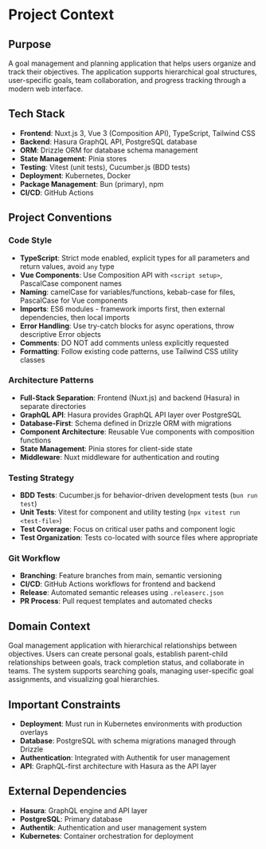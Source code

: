# Project Context

## Purpose
A goal management and planning application that helps users organize and track their objectives. The application supports hierarchical goal structures, user-specific goals, team collaboration, and progress tracking through a modern web interface.

## Tech Stack
- **Frontend**: Nuxt.js 3, Vue 3 (Composition API), TypeScript, Tailwind CSS
- **Backend**: Hasura GraphQL API, PostgreSQL database
- **ORM**: Drizzle ORM for database schema management
- **State Management**: Pinia stores
- **Testing**: Vitest (unit tests), Cucumber.js (BDD tests)
- **Deployment**: Kubernetes, Docker
- **Package Management**: Bun (primary), npm
- **CI/CD**: GitHub Actions

## Project Conventions

### Code Style
- **TypeScript**: Strict mode enabled, explicit types for all parameters and return values, avoid `any` type
- **Vue Components**: Use Composition API with `<script setup>`, PascalCase component names
- **Naming**: camelCase for variables/functions, kebab-case for files, PascalCase for Vue components
- **Imports**: ES6 modules - framework imports first, then external dependencies, then local imports
- **Error Handling**: Use try-catch blocks for async operations, throw descriptive Error objects
- **Comments**: DO NOT add comments unless explicitly requested
- **Formatting**: Follow existing code patterns, use Tailwind CSS utility classes

### Architecture Patterns
- **Full-Stack Separation**: Frontend (Nuxt.js) and backend (Hasura) in separate directories
- **GraphQL API**: Hasura provides GraphQL API layer over PostgreSQL
- **Database-First**: Schema defined in Drizzle ORM with migrations
- **Component Architecture**: Reusable Vue components with composition functions
- **State Management**: Pinia stores for client-side state
- **Middleware**: Nuxt middleware for authentication and routing

### Testing Strategy
- **BDD Tests**: Cucumber.js for behavior-driven development tests (`bun run test`)
- **Unit Tests**: Vitest for component and utility testing (`npx vitest run <test-file>`)
- **Test Coverage**: Focus on critical user paths and component logic
- **Test Organization**: Tests co-located with source files where appropriate

### Git Workflow
- **Branching**: Feature branches from main, semantic versioning
- **CI/CD**: GitHub Actions workflows for frontend and backend
- **Release**: Automated semantic releases using `.releaserc.json`
- **PR Process**: Pull request templates and automated checks

## Domain Context
Goal management application with hierarchical relationships between objectives. Users can create personal goals, establish parent-child relationships between goals, track completion status, and collaborate in teams. The system supports searching goals, managing user-specific goal assignments, and visualizing goal hierarchies.

## Important Constraints
- **Deployment**: Must run in Kubernetes environments with production overlays
- **Database**: PostgreSQL with schema migrations managed through Drizzle
- **Authentication**: Integrated with Authentik for user management
- **API**: GraphQL-first architecture with Hasura as the API layer

## External Dependencies
- **Hasura**: GraphQL engine and API layer
- **PostgreSQL**: Primary database
- **Authentik**: Authentication and user management system
- **Kubernetes**: Container orchestration for deployment
